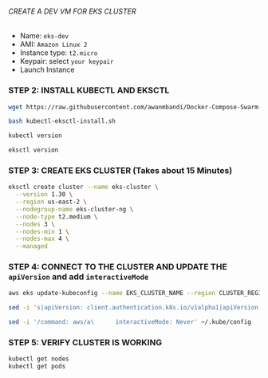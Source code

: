 ###### CREATE A DEV VM FOR EKS CLUSTER #######
- Name: `eks-dev`
- AMI: `Amazon Linux 2`
- Instance type: `t2.micro`
- Keypair: select `your keypair`
- Launch Instance

### STEP 2: INSTALL KUBECTL AND EKSCTL
```bash
wget https://raw.githubusercontent.com/awanmbandi/Docker-Compose-Swarm-K8S-EKS-ECS/refs/heads/main/EKS/create-setup-dev-env/kubectl-eksctl-install.sh

bash kubectl-eksctl-install.sh

kubectl version

eksctl version
```

### STEP 3: CREATE EKS CLUSTER (Takes about 15 Minutes)
```bash
eksctl create cluster --name eks-cluster \
  --version 1.30 \
  --region us-east-2 \
  --nodegroup-name eks-cluster-ng \
  --node-type t2.medium \
  --nodes 3 \
  --nodes-min 1 \
  --nodes-max 4 \
  --managed
```

### STEP 4: CONNECT TO THE CLUSTER AND UPDATE THE `apiVersion` and add `interactiveMode`
```bash
aws eks update-kubeconfig --name EKS_CLUSTER_NAME --region CLUSTER_REGION

sed -i 's|apiVersion: client.authentication.k8s.io/v1alpha1|apiVersion: client.authentication.k8s.io/v1|' ~/.kube/config

sed -i '/command: aws/a\      interactiveMode: Never' ~/.kube/config
```

### STEP 5: VERIFY CLUSTER IS WORKING 
```bash
kubectl get nodes
kubectl get pods
```